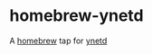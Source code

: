 # homebrew-ynetd

A [homebrew] tap for [ynetd]

[homebrew]: https://brew.sh
[ynetd]: https://github.com/rwstauner/ynetd
